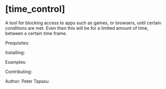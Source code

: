# [time_control]

A tool for blocking access to apps such as games, or browsers, until certain conditions are met.  Even then
this will be for a limited amount of time, between a certain time frame.

Prequisites:

Installing:

Examples:

Contributing:

Author:
Peter Tapasu

